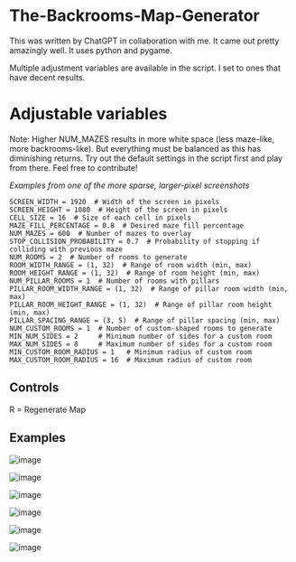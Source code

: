 # The-Backrooms-Map-Generator
This was written by ChatGPT in collaboration with me. It came out pretty amazingly well. It uses python and pygame.

Multiple adjustment variables are available in the script. I set to ones that have decent results.

# Adjustable variables

Note: Higher NUM_MAZES results in more white space (less maze-like, more backrooms-like). But everything must be balanced as this has diminishing returns. Try out the default settings in the script first and play from there. Feel free to contribute!

*Examples from one of the more sparse, larger-pixel screenshots*
```
SCREEN_WIDTH = 1920  # Width of the screen in pixels
SCREEN_HEIGHT = 1080  # Height of the screen in pixels
CELL_SIZE = 16  # Size of each cell in pixels
MAZE_FILL_PERCENTAGE = 0.8  # Desired maze fill percentage
NUM_MAZES = 600  # Number of mazes to overlay
STOP_COLLISION_PROBABILITY = 0.7  # Probability of stopping if colliding with previous maze
NUM_ROOMS = 2  # Number of rooms to generate
ROOM_WIDTH_RANGE = (1, 32)  # Range of room width (min, max)
ROOM_HEIGHT_RANGE = (1, 32)  # Range of room height (min, max)
NUM_PILLAR_ROOMS = 1  # Number of rooms with pillars
PILLAR_ROOM_WIDTH_RANGE = (1, 32)  # Range of pillar room width (min, max)
PILLAR_ROOM_HEIGHT_RANGE = (1, 32)  # Range of pillar room height (min, max)
PILLAR_SPACING_RANGE = (3, 5)  # Range of pillar spacing (min, max)
NUM_CUSTOM_ROOMS = 1  # Number of custom-shaped rooms to generate
MIN_NUM_SIDES = 2     # Minimum number of sides for a custom room
MAX_NUM_SIDES = 8     # Maximum number of sides for a custom room
MIN_CUSTOM_ROOM_RADIUS = 1   # Minimum radius of custom room
MAX_CUSTOM_ROOM_RADIUS = 16  # Maximum radius of custom room
```

## Controls
R = Regenerate Map

## Examples
![image](https://github.com/TagWolf/The-Backrooms-Map-Generator/assets/8665128/b3e26ceb-53e6-4504-836a-28563e1ccb75)

![image](https://github.com/TagWolf/The-Backrooms-Map-Generator/assets/8665128/61b7b2e8-a5e0-4c22-be12-ab98662fd0c8)

![image](https://github.com/TagWolf/The-Backrooms-Map-Generator/assets/8665128/7f6e4e56-db4c-474f-b761-8728719a078c)

![image](https://github.com/TagWolf/The-Backrooms-Map-Generator/assets/8665128/ca530283-af62-4ad4-b3f8-35329f466e9f)

![image](https://github.com/TagWolf/The-Backrooms-Map-Generator/assets/8665128/2f429d06-5909-4507-a290-d4f8269fd6ee)

![image](https://github.com/TagWolf/The-Backrooms-Map-Generator/assets/8665128/70ba10f3-22f3-4fbe-917a-fadbda867f6d)

